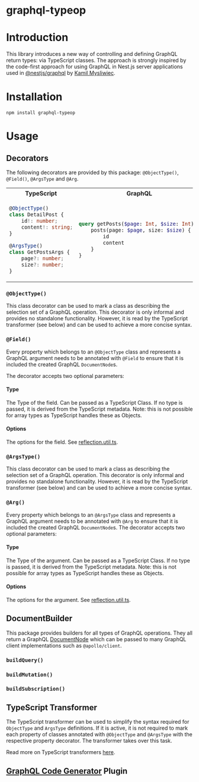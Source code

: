 # graphql-typeop

# Introduction
This library introduces a new way of controlling and defining GraphQL return types: via TypeScript classes.
The approach is strongly inspired by the code-first approach for using GraphQL in Nest.js server applications used in [@nestjs/graphql](https://github.com/nestjs/graphql) by [Kamil Mysliwiec](https://twitter.com/kammysliwiec).

# Installation
```npm install graphql-typeop```

# Usage
## Decorators
The following decorators are provided by this package: `@ObjectType()`, `@Field()`, `@ArgsType` and `@Arg`.

<table>
<tr>
<th>TypeScript</th>
<th>GraphQL</th>
</tr>
<tr>
<td>

```TypeScript
@ObjectType()
class DetailPost {
    id!: number;
    content!: string;
}

@ArgsType()
class GetPostsArgs {
    page?: number;
    size?: number;
}
```

</td>
<td>

```GraphQL
query getPosts($page: Int, $size: Int) {
    posts(page: $page, size: $size) {
        id
        content
    }
}
```

</td>
</tr>
</table>

### `@ObjectType()`
This class decorator can be used to mark a class as describing the selection set of a GraphQL operation.
This decorator is only informal and provides no standalone functionality.
However, it is read by the TypeScript transformer (see below) and can be used to achieve a more concise syntax.

### `@Field()`
Every property which belongs to an `@ObjectType` class and represents a GraphQL argument needs to be annotated with `@Field` to ensure that it is included the created GraphQL `DocumentNode`s.

The decorator accepts two optional parameters:

#### Type
The Type of the field. Can be passed as a TypeScript Class.
If no type is passed, it is derived from the TypeScript metadata.
Note: this is not possible for array types as TypeScript handles these as Objects.

#### Options
The options for the field. See [reflection.util.ts](src/util/reflection.util.ts).

### `@ArgsType()`
This class decorator can be used to mark a class as describing the selection set of a GraphQL operation.
This decorator is only informal and provides no standalone functionality.
However, it is read by the TypeScript transformer (see below) and can be used to achieve a more concise syntax.

### `@Arg()`
Every property which belongs to an `@ArgsType` class and represents a GraphQL argument needs to be annotated with `@Arg` to ensure that it is included the created GraphQL `DocumentNode`s.
The decorator accepts two optional parameters:

#### Type
The Type of the argument. Can be passed as a TypeScript Class.
If no type is passed, it is derived from the TypeScript metadata.
Note: this is not possible for array types as TypeScript handles these as Objects.

#### Options
The options for the argument. See [reflection.util.ts](src/util/reflection.util.ts).

## DocumentBuilder
This package provides builders for all types of GraphQL operations.
They all return a GraphQL [DocumentNode](https://github.com/graphql/graphql-js/blob/main/src/utilities/typedQueryDocumentNode.ts) which can be passed to many GraphQL client implementations such as `@apollo/client`.

### `buildQuery()`

### `buildMutation()`

### `buildSubscription()`

## TypeScript Transformer
The TypeScript transformer can be used to simplify the syntax required for `ObjectType` and `ArgsType` definitions.
If it is active, it is not required to mark each property of classes annotated with `@ObjectType` and `@ArgsType` with the respective property decorator.
The transformer takes over this task.

Read more on TypeScript transformers [here](https://43081j.com/2018/08/creating-a-typescript-transform).

## [GraphQL Code Generator](https://github.com/dotansimha/graphql-code-generator) Plugin



